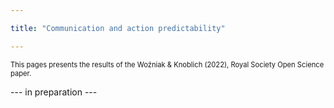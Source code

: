 ```yaml
---

title: "Communication and action predictability"

---
```


<p style="font-size: 80%;">This pages presents the results of the Woźniak & Knoblich (2022), Royal Society Open Science paper.</p>
<p> --- in preparation --- </p>
